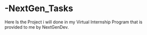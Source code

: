# -NextGen_Tasks
Here Is the Project i will done in my Virtual Internship Program that is provided to me by NextGenDev.
